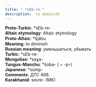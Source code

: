 ```yaml
---
title: " *sEb-re-"
description:  to diminish
---
```


<strong>Proto-Turkic</strong>:  *sEb-re-<br>
<strong>Altaic etymology</strong>:  Altaic etymology<br>
<strong> Proto-Altaic</strong>:  *ši̯ábu<br>
<strong>Meaning</strong>:  to diminish<br>
<strong>Russian meaning</strong>:  уменьшаться, убывать<br>
<strong>Turkic</strong>:  *sEb-re-<br>
<strong>Mongolian</strong>:  *saɣa-<br>
<strong>Tungus-Manchu</strong>:  *šoba- ( ~ -p-)<br>
<strong>Japanese</strong>:  *súmp-<br>
<strong>Comments</strong>:  ДТС 498.<br>
<strong>Karakhanid</strong>:  sevre- (MK)<br>


